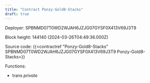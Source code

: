 ```yaml
---
title: "Contract Ponzy-Gold8-Stacks"
draft: true
---
```

Deployer: SPBNMD07T0WD2WJAH6JZJG07GYSF0X413V69J3T9


 



Block height: 144140 (2024-03-26T04:49:36.000Z)

Source code: {{<contractref "Ponzy-Gold8-Stacks" SPBNMD07T0WD2WJAH6JZJG07GYSF0X413V69J3T9 Ponzy-Gold8-Stacks>}}

Functions:

* trans _private_
